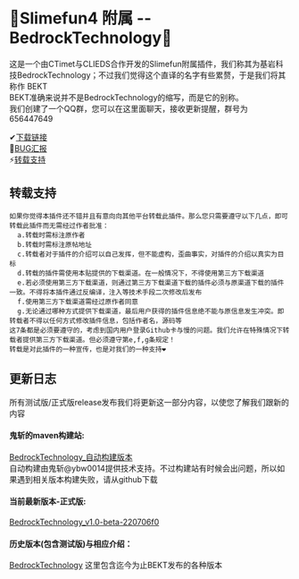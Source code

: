 # 👀Slimefun4 附属 -- BedrockTechnology👀
  这是一个由CTimet与CLIEDS合作开发的Slimefun附属插件，我们称其为基岩科技BedrockTechnology；不过我们觉得这个直译的名字有些累赘，于是我们将其称作 BEKT<br>
  BEKT准确来说并不是BedrockTechnology的缩写，而是它的别称。<br>
  我们创建了一个QQ群，您可以在这里面聊天，接收更新提醒，群号为 656447649
  
  ✔[下载链接](https://github.com/CTimet/BedrockTechnology#%E6%9B%B4%E6%96%B0%E6%97%A5%E5%BF%97)<br>
  💬[BUG汇报](https://github.com/CTimet/BedrockTechnology/issues)<br>
  ⚡[转载支持](https://github.com/CTimet/BedrockTechnology#%E8%BD%AC%E8%BD%BD%E6%94%AF%E6%8C%81)
  
## 转载支持
    如果你觉得本插件还不错并且有意向向其他平台转载此插件。那么您只需要遵守以下几点，即可转载此插件而无需经过作者批准：
      a.转载时需标注原作者
      b.转载时需标注原帖地址
      c.转载者对于插件的介绍可以自己发挥，但不能虚构，歪曲事实，对插件的介绍以真实为目标
      d.转载的插件需使用本贴提供的下载渠道。在一般情况下，不得使用第三方下载渠道
      e.若必须使用第三方下载渠道，则通过第三方下载渠道下载的插件必须与原渠道下载的插件一致。不得将本插件通过反编译，注入等技术手段二次修改后发布
      f.使用第三方下载渠道需经过原作者同意
      g.无论通过哪种方式提供下载渠道，最后用户获得的插件信息绝不能与原信息发生冲突。即转载者不得以任何方式修改插件信息，包括作者名，源码等
    这7条都是必须要遵守的，考虑到国内用户登录Github卡与慢的问题。我们允许在特殊情况下转载者提供第三方下载渠道。但必须遵守第e,f,g条规定！
    转载是对此插件的一种宣传，也是对我们的一种支持❤  
    
## 更新日志
  所有测试版/正式版release发布我们将更新这一部分内容，以使您了解我们跟新的内容<br>
  #### 鬼斩的maven构建站:
  [BedrockTechnology_自动构建版本](https://builds.guizhanss.net/CTimet/BedrockTechnology/master/)<br>
  自动构建由鬼斩@ybw0014提供技术支持。不过构建站有时候会出问题，所以如果遇到相关版本构建失败，请从github下载
  #### 当前最新版本-正式版:
  [BedrockTechnology_v1.0-beta-220706f0](https://github.com/CTimet/BedrockTechnology/releases/tag/BedrockTechnology_v1.0-beta-220706f0)<br>
  
  #### 历史版本(包含测试版)与相应介绍：
  [BedrockTechnology](https://github.com/CTimet/BedrockTechnology/releases)
  这里包含迄今为止BEKT发布的各种版本
      

